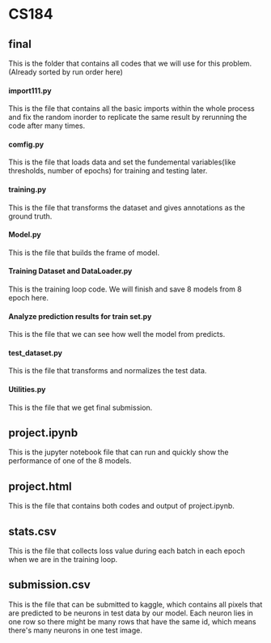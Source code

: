 # CS184
## final
This is the folder that contains all codes that we will use for this problem.(Already sorted by run order here)
#### import111.py
This is the file that contains all the basic imports within the whole process and fix the random inorder to replicate the same result by rerunning the code after many times.
#### comfig.py 
This is the file that loads data and set the fundemental variables(like thresholds, number of epochs) for training and testing later.
#### training.py
This is the file that transforms the dataset and gives annotations as the ground truth.
#### Model.py
This is the file that builds the frame of model.
#### Training Dataset and DataLoader.py
This is the training loop code. We will finish and save 8 models from 8 epoch here.
#### Analyze prediction results for train set.py 
This is the file that we can see how well the model from  predicts.
#### test_dataset.py
This is the file that transforms and normalizes the test data. 
#### Utilities.py 
This is the file that we get final submission.

## project.ipynb
This is the jupyter notebook file that can run and quickly show the performance of one of the 8 models.

## project.html
This is the file that contains both codes and output of project.ipynb.

## stats.csv
This is the file that collects loss value during each batch in each epoch when we are in the training loop.

## submission.csv
This is the file that can be submitted to kaggle, which contains all pixels that are predicted to be neurons in test data by our model. Each neuron lies in one row so there might be many rows that have the same id, which means there's many neurons in one test image.
